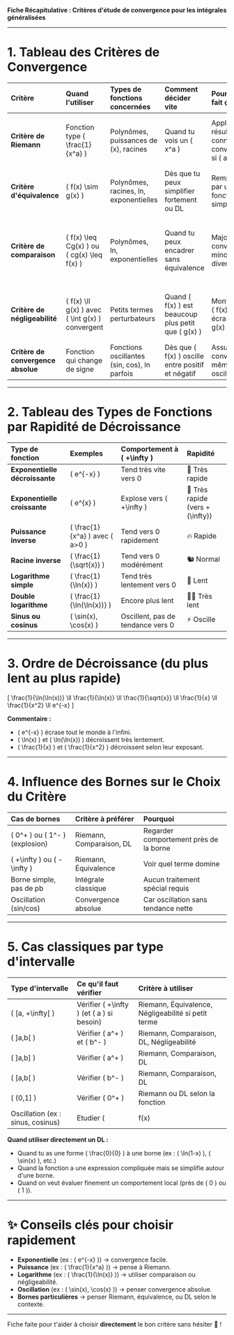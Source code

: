 **Fiche Récapitulative : Critères d'étude de convergence pour les intégrales généralisées**

---

# 1. Tableau des Critères de Convergence

| Critère                         | Quand l'utiliser                                         | Types de fonctions concernées             | Comment décider vite                                 | Pourquoi on fait ça                         | J'applique ce critère si... |
|:----------------------------------|:---------------------------------------------------------|:--------------------------------------------|:-----------------------------------------------------|:---------------------------------------------|:-------------------------------|
| **Critère de Riemann**            | Fonction type \( \frac{1}{x^a} \)                        | Polynômes, puissances de \(x\), racines     | Quand tu vois un \( x^a \)                            | Appliquer un résultat connu : convergence si \( a > 1 \) | La fonction ressemble à une puissance de \(x\) au bord |
| **Critère d'équivalence**        | \( f(x) \sim g(x) \)                                    | Polynômes, racines, ln, exponentielles      | Dès que tu peux simplifier fortement ou DL           | Remplacer par une fonction plus simple        | Les fonctions se comportent pareil à la borne |
| **Critère de comparaison**        | \( f(x) \leq Cg(x) \) ou \( cg(x) \leq f(x) \)             | Polynômes, ln, exponentielles               | Quand tu peux encadrer sans équivalence               | Majorer pour convergence, minorer pour divergence | Une fonction est évidemment plus grande ou plus petite qu'une autre |
| **Critère de négligeabilité**     | \( f(x) \ll g(x) \) avec \( \int g(x) \) convergent        | Petits termes perturbateurs                 | Quand \( f(x) \) est beaucoup plus petit que \( g(x) \) | Montrer que \( f(x) \) est écrasé par \( g(x) \)      | Un terme est négligeable par rapport à un autre dominé |
| **Critère de convergence absolue** | Fonction qui change de signe                              | Fonctions oscillantes (sin, cos), ln parfois | Dès que \( f(x) \) oscille entre positif et négatif   | Assurer convergence même si oscillations        | La fonction oscille entre positif et négatif |

---

# 2. Tableau des Types de Fonctions par Rapidité de Décroissance

| Type de fonction                  | Exemples                      | Comportement à \( +\infty \)        | Rapidité          |
|:-----------------------------------|:--------------------------------|:----------------------------------|:--------------------|
| **Exponentielle décroissante**    | \( e^{-x} \)                  | Tend très vite vers 0            | 🚀 Très rapide   |
| **Exponentielle croissante**       | \( e^{x} \)                   | Explose vers \( +\infty \)         | 🚀 Très rapide (vers +\(\infty\)) |
| **Puissance inverse**              | \( \frac{1}{x^a} \) avec \( a>0 \) | Tend vers 0 rapidement           | 🔥 Rapide     |
| **Racine inverse**                 | \( \frac{1}{\sqrt{x}} \)       | Tend vers 0 modérément          | 🐿 Normal     |
| **Logarithme simple**              | \( \frac{1}{\ln(x)} \)         | Tend très lentement vers 0         | 🐢 Lent        |
| **Double logarithme**              | \( \frac{1}{\ln(\ln(x))} \)    | Encore plus lent                 | 🐢🐢 Très lent  |
| **Sinus ou cosinus**               | \( \sin(x), \cos(x) \)          | Oscillent, pas de tendance vers 0 | ⚡ Oscille      |

---

# 3. Ordre de Décroissance (du plus lent au plus rapide)

\[ 
\frac{1}{\ln(\ln(x))} \ll \frac{1}{\ln(x)} \ll \frac{1}{\sqrt{x}} \ll \frac{1}{x} \ll \frac{1}{x^2} \ll e^{-x} 
\]

**Commentaire :**
- \( e^{-x} \) écrase tout le monde à l'infini.
- \( \ln(x) \) et \( \ln(\ln(x)) \) décroissent très lentement.
- \( \frac{1}{x} \) et \( \frac{1}{x^2} \) décroissent selon leur exposant.

---

# 4. Influence des Bornes sur le Choix du Critère

| Cas de bornes | Critère à préférer | Pourquoi |
|:--------------|:------------------------|:---------|
| \( 0^+ \) ou \( 1^- \) (explosion) | Riemann, Comparaison, DL | Regarder comportement près de la borne |
| \( +\infty \) ou \( -\infty \) | Riemann, Équivalence | Voir quel terme domine |
| Borne simple, pas de pb | Intégrale classique | Aucun traitement spécial requis |
| Oscillation (sin/cos) | Convergence absolue | Car oscillation sans tendance nette |

---

# 5. Cas classiques par type d'intervalle

| Type d'intervalle | Ce qu'il faut vérifier | Critère à utiliser |
|:------------------|:------------------------|:--------------------|
| \( [a, +\infty[ \) | Vérifier \( +\infty \) (et \( a \) si besoin) | Riemann, Équivalence, Négligeabilité si petit terme |
| \( ]a,b[ \) | Vérifier \( a^+ \) et \( b^- \) | Riemann, Comparaison, DL, Négligeabilité |
| \( ]a,b] \) | Vérifier \( a^+ \) | Riemann, Comparaison, DL |
| \( [a,b[ \) | Vérifier \( b^- \) | Riemann, Comparaison, DL |
| \( (0,1] \) | Vérifier \( 0^+ \) | Riemann ou DL selon la fonction |
| Oscillation (ex : sinus, cosinus) | Etudier \( |f(x)| \) | Convergence absolue |

**Quand utiliser directement un DL :**
- Quand tu as une forme \( \frac{0}{0} \) à une borne (ex : \( \ln(1-x) \), \( \sin(x) \), etc.)
- Quand la fonction a une expression compliquée mais se simplifie autour d'une borne.
- Quand on veut évaluer finement un comportement local (près de \( 0 \) ou \( 1 \)).

---

# ✨ Conseils clés pour choisir rapidement

- **Exponentielle** (ex : \( e^{-x} \)) → convergence facile.
- **Puissance** (ex : \( \frac{1}{x^a} \)) → pense à Riemann.
- **Logarithme** (ex : \( \frac{1}{\ln(x)} \)) → utiliser comparaison ou négligeabilité.
- **Oscillation** (ex : \( \sin(x), \cos(x) \)) → penser convergence absolue.
- **Bornes particulières** → penser Riemann, équivalence, ou DL selon le contexte.

---

Fiche faite pour t'aider à choisir **directement** le bon critère sans hésiter 🚀 !

